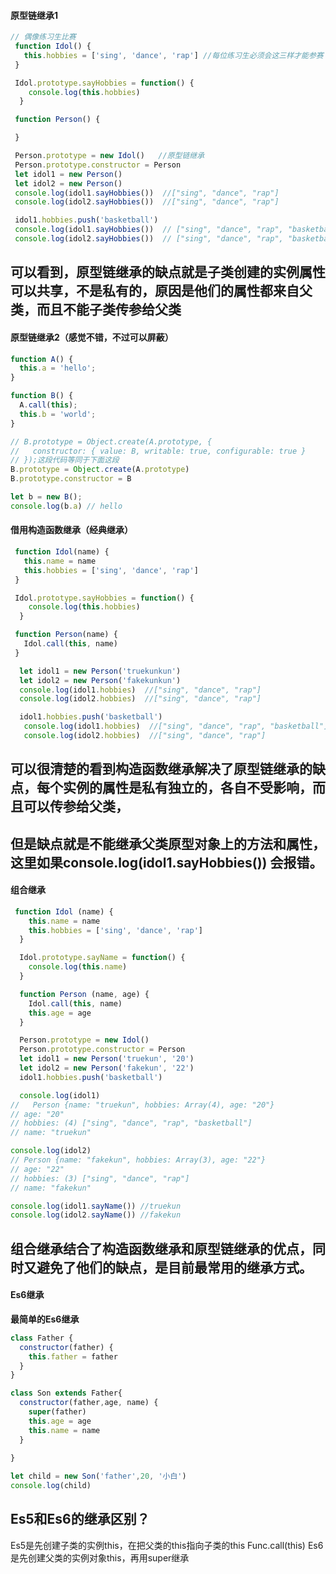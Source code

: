 #### 原型链继承1
```js
// 偶像练习生比赛
 function Idol() {
   this.hobbies = ['sing', 'dance', 'rap'] //每位练习生必须会这三样才能参赛
 }

 Idol.prototype.sayHobbies = function() {
    console.log(this.hobbies)
  }

 function Person() {

 }

 Person.prototype = new Idol()   //原型链继承
 Person.prototype.constructor = Person
 let idol1 = new Person()
 let idol2 = new Person()
 console.log(idol1.sayHobbies())  //["sing", "dance", "rap"]
 console.log(idol2.sayHobbies())  //["sing", "dance", "rap"]

 idol1.hobbies.push('basketball') 
 console.log(idol1.sayHobbies())  // ["sing", "dance", "rap", "basketball"]
 console.log(idol2.sayHobbies())  // ["sing", "dance", "rap", "basketball"]
```
## 可以看到，原型链继承的缺点就是子类创建的实例属性可以共享，不是私有的，原因是他们的属性都来自父类，而且不能子类传参给父类

#### 原型链继承2（感觉不错，不过可以屏蔽）
```js
function A() {
  this.a = 'hello';
}

function B() {
  A.call(this);
  this.b = 'world';
}

// B.prototype = Object.create(A.prototype, {
//   constructor: { value: B, writable: true, configurable: true }
// });这段代码等同于下面这段
B.prototype = Object.create(A.prototype)
B.prototype.constructor = B

let b = new B();
console.log(b.a) // hello
```


#### 借用构造函数继承（经典继承）

```js
 function Idol(name) {
   this.name = name
   this.hobbies = ['sing', 'dance', 'rap']
 }

 Idol.prototype.sayHobbies = function() {
    console.log(this.hobbies)
  }

 function Person(name) {
   Idol.call(this, name)
 }

  let idol1 = new Person('truekunkun')
  let idol2 = new Person('fakekunkun')
  console.log(idol1.hobbies)  //["sing", "dance", "rap"]
  console.log(idol2.hobbies)  //["sing", "dance", "rap"]

  idol1.hobbies.push('basketball')
   console.log(idol1.hobbies)  //["sing", "dance", "rap", "basketball"]
   console.log(idol2.hobbies)  //["sing", "dance", "rap"]
```
## 可以很清楚的看到构造函数继承解决了原型链继承的缺点，每个实例的属性是私有独立的，各自不受影响，而且可以传参给父类，
## 但是缺点就是不能继承父类原型对象上的方法和属性，这里如果console.log(idol1.sayHobbies()) 会报错。


#### 组合继承

```js
 function Idol (name) {
    this.name = name
    this.hobbies = ['sing', 'dance', 'rap']
  }

  Idol.prototype.sayName = function() {
    console.log(this.name)
  }

  function Person (name, age) {
    Idol.call(this, name)
    this.age = age
  }

  Person.prototype = new Idol()
  Person.prototype.constructor = Person
  let idol1 = new Person('truekun', '20')
  let idol2 = new Person('fakekun', '22')
  idol1.hobbies.push('basketball')

  console.log(idol1) 
//   Person {name: "truekun", hobbies: Array(4), age: "20"}
// age: "20"
// hobbies: (4) ["sing", "dance", "rap", "basketball"]
// name: "truekun"

console.log(idol2)
// Person {name: "fakekun", hobbies: Array(3), age: "22"}
// age: "22"
// hobbies: (3) ["sing", "dance", "rap"]
// name: "fakekun"

console.log(idol1.sayName()) //truekun
console.log(idol2.sayName()) //fakekun
```
## 组合继承结合了构造函数继承和原型链继承的优点，同时又避免了他们的缺点，是目前最常用的继承方式。


#### Es6继承

**最简单的Es6继承**
```js
class Father {
  constructor(father) {
    this.father = father
  }
}

class Son extends Father{
  constructor(father,age, name) {
    super(father)  
    this.age = age
    this.name = name
  }
  
}

let child = new Son('father',20, '小白')
console.log(child)
```

## Es5和Es6的继承区别？

Es5是先创建子类的实例this，在把父类的this指向子类的this Func.call(this)
Es6是先创建父类的实例对象this，再用super继承